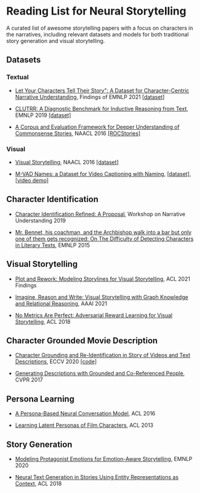 # Reading List for Neural Storytelling

A curated list of awesome storytelling papers with a focus on characters in the narratives, including relevant datasets and models for both traditional story generation and visual storytelling.

## Datasets

### Textual

* [Let Your Characters Tell Their Story": A Dataset for Character-Centric Narrative Understanding](https://arxiv.org/abs/2109.05438), Findings of EMNLP 2021 [[dataset]](https://github.com/fabrahman/char-centric-story) 

* [CLUTRR: A Diagnostic Benchmark for Inductive Reasoning from Text](https://aclanthology.org/D19-1458.pdf), EMNLP 2019 [[dataset]](https://github.com/facebookresearch/clutrr)

* [A Corpus and Evaluation Framework for Deeper Understanding of Commonsense Stories](https://arxiv.org/abs/1604.01696), NAACL 2016 [[ROCStories]](https://cs.rochester.edu/nlp/rocstories/)

### Visual

* [Visual Storytelling](https://arxiv.org/abs/1604.03968), NAACL 2016 [[dataset]](https://visionandlanguage.net/VIST/)

* [M-VAD Names: a Dataset for Video Captioning with Naming](https://arxiv.org/abs/1903.01489), [[dataset]](https://github.com/aimagelab/mvad-names-dataset), [[video demo]](https://www.youtube.com/watch?v=dOvtAXbOOH4)


## Character Identification

* [Character Identification Refined: A Proposal](https://aclanthology.org/W19-2402/), Workshop on Narrative Understanding 2019

* [Mr. Bennet, his coachman, and the Archbishop walk into a bar but only one of them gets recognized: On The Difficulty of Detecting Characters in Literary Texts](https://aclanthology.org/D15-1088/), EMNLP 2015

## Visual Storytelling

* [Plot and Rework: Modeling Storylines for Visual Storytelling](https://arxiv.org/abs/2105.06950), ACL 2021 Findings

* [Imagine, Reason and Write: Visual Storytelling with Graph Knowledge and Relational Reasoning](https://ojs.aaai.org/index.php/AAAI/article/view/16410), AAAI 2021

* [No Metrics Are Perfect: Adversarial Reward Learning for Visual Storytelling](https://arxiv.org/abs/1804.09160), ACL 2018

## Character Grounded Movie Description

* [Character Grounding and Re-Identification in Story of Videos and Text Descriptions](https://www.ecva.net/papers/eccv_2020/papers_ECCV/papers/123500528.pdf), ECCV 2020 [[code]](https://github.com/yj-yu/CiSIN)

* [Generating Descriptions with Grounded and Co-Referenced People](https://arxiv.org/abs/1704.01518), CVPR 2017

## Persona Learning

* [A Persona-Based Neural Conversation Model](https://arxiv.org/abs/1603.06155), ACL 2016

* [Learning Latent Personas of Film Characters](https://aclanthology.org/P13-1035/), ACL 2013

## Story Generation

* [Modeling Protagonist Emotions for Emotion-Aware Storytelling](https://arxiv.org/abs/2010.06822), EMNLP 2020

* [Neural Text Generation in Stories Using Entity Representations as Context](https://aclanthology.org/N18-1204/), ACL 2018
